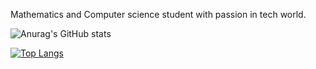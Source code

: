 Mathematics and Computer science student with passion in tech world.

![Anurag's GitHub stats](https://github-readme-stats.vercel.app/api?username=HackEzra&show_icons=true)

[![Top Langs](https://github-readme-stats.vercel.app/api/top-langs/?username=HackEzra&layout=compact)](https://github.com/anuraghazra/github-readme-stats)

